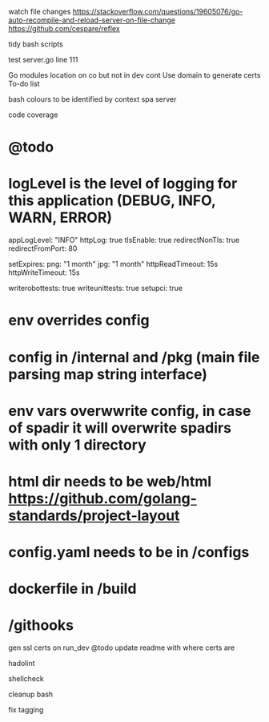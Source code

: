 

watch file changes
https://stackoverflow.com/questions/19605076/go-auto-recompile-and-reload-server-on-file-change
https://github.com/cespare/reflex


tidy bash scripts

test server.go line 111

Go modules location on co but not in dev cont
Use domain to generate certs
To-do list


bash colours to be identified by context spa server


code coverage


# @todo
# logLevel is the level of logging for this application (DEBUG, INFO, WARN, ERROR)
appLogLevel: "INFO"
httpLog: true
tlsEnable: true
redirectNonTls: true
redirectFromPort: 80


setExpires:
  png: "1 month"
  jpg: "1 month"
httpReadTimeout: 15s
httpWriteTimeout: 15s


writerobottests: true
writeunittests: true
setupci: true



# env overrides config
# config in /internal  and /pkg (main file parsing map string interface)
# env vars overwwrite config, in case of spadir it will overwrite spadirs with only 1 directory
# html dir needs to be web/html https://github.com/golang-standards/project-layout
# config.yaml needs to be in /configs
# dockerfile in /build
# /githooks

gen ssl certs on run_dev
@todo update readme with where certs are


hadolint

shellcheck


cleanup bash

fix tagging
